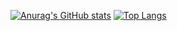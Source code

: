 [![Anurag's GitHub stats](https://github-readme-stats-delta-seven-50.vercel.app/api?username=breakstring&count_private=true&show_icons=true&theme=transparent)](https://github.com/anuraghazra/github-readme-stats)
[![Top Langs](https://github-readme-stats-delta-seven-50.vercel.app/api/top-langs/?username=breakstring&count_private=true&layout=compact)](https://github.com/anuraghazra/github-readme-stats)
